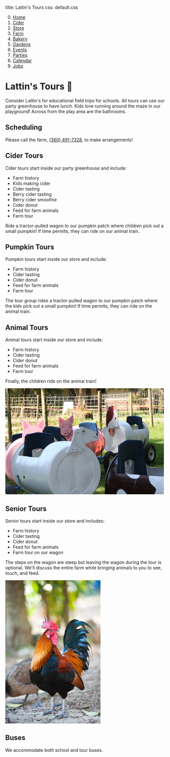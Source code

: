 title: Lattin's Tours
css: default.css

0. [Home](index.html)
1. [Cider](cider.html)
2. [Store](store.html)
3. [Farm](farm.html)
4. [Bakery](bakery.html)
5. [Gardens](gardens.html)
6. [Events](events.html)
8. [Parties](parties.html)
9. [Calendar](calendar.html)
10. [Jobs](jobs.html)

# Lattin's Tours 🚌

Consider Lattin's for educational field trips for schools.
All tours can use our party greenhouse to have lunch.
Kids love running around the maze in our playground!
Across from the play area are the bathrooms.

## Scheduling

Please call the farm, [(360) 491-7328](tel:+1-360-491-7328), to make arrangements!

## Cider Tours

Cider tours start inside our party greenhouse and include:

- Farm history
- Kids making cider
- Cider tasting
- Berry cider tasting
- Berry cider smoothie
- Cider donut
- Feed for farm animals
- Farm tour

Ride a tractor-pulled wagon to our pumpkin patch where children pick out a small pumpkin!
If time permits, they can ride on our animal train.

## Pumpkin Tours

Pumpkin tours start inside our store and include:

- Farm history
- Cider tasting
- Cider donut
- Feed for farm animals
- Farm tour

The tour group rides a tractor-pulled wagon to our pumpkin patch where the kids pick out a small pumpkin!
If time permits, they can ride on the animal train.

## Animal Tours

Animal tours start inside our store and include:

- Farm history
- Cider tasting
- Cider donut
- Feed for farm animals
- Farm tour

Finally, the children ride on the animal train!

![Animal train](images/animal-train.jpg)

## Senior Tours

Senior tours start inside our store and includes:

- Farm history
- Cider tasting
- Cider donut
- Feed for farm animals
- Farm tour on our wagon

The steps on the wagon are steep but leaving the wagon during the tour is optional.
We'll discuss the entire farm while bringing animals to you to see, touch, and feed.

![Rooster](images/rooster.jpg)

## Buses

We accommodate both school and tour buses.

